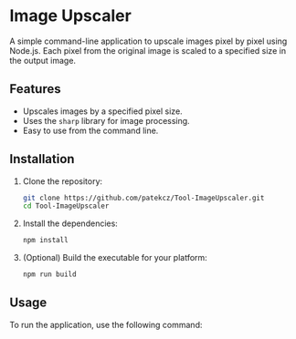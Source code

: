 # Image Upscaler

A simple command-line application to upscale images pixel by pixel using Node.js. Each pixel from the original image is scaled to a specified size in the output image.

## Features

- Upscales images by a specified pixel size.
- Uses the `sharp` library for image processing.
- Easy to use from the command line.

## Installation

1. Clone the repository:
   ```bash
   git clone https://github.com/patekcz/Tool-ImageUpscaler.git
   cd Tool-ImageUpscaler
   ```

2. Install the dependencies:
   ```bash
   npm install
   ```

3. (Optional) Build the executable for your platform:
   ```bash
   npm run build
   ```

## Usage

To run the application, use the following command:

